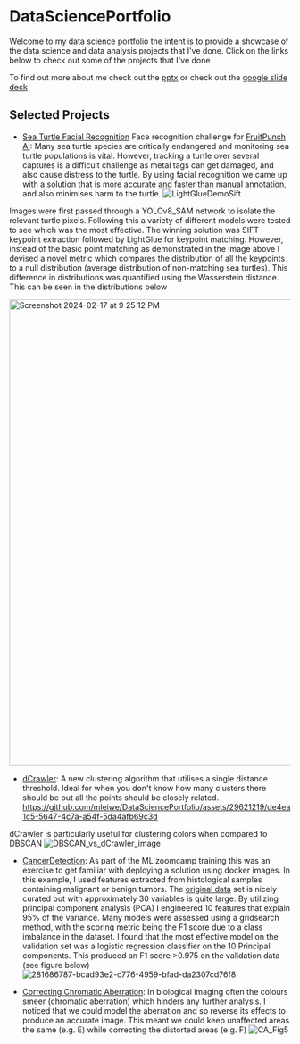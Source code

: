 # DataSciencePortfolio
Welcome to my data science portfolio the intent is to provide a showcase of the data science and data analysis projects that I've done.
Click on the links below to check out some of the projects that I've done

To find out more about me check out the [pptx](https://github.com/mleiwe/DataSciencePortfolio/blob/Introduction/WhoAmI_PlusOneCaseStudy.pptx) or check out the [google slide deck](https://docs.google.com/presentation/d/1Z9ctxT7zOCgElMMbZL1SyI6LiEEJxAnz_YTPMoUKxII/edit?usp=sharing)

## Selected Projects
- [Sea Turtle Facial Recognition](https://github.com/mleiwe/DataSciencePortfolio/tree/main/SeaTurtles) Face recognition challenge for [FruitPunch AI](www.fruitpunch.ai/): Many sea turtle species are critically endangered and monitoring sea turtle populations is vital. However, tracking a turtle over several captures is a difficult challenge as metal tags can get damaged, and also cause distress to the turtle. By using facial recognition we came up with a solution that is more accurate and faster than manual annotation, and also minimises harm to the turtle. 
![LightGlueDemoSift](https://github.com/mleiwe/DataSciencePortfolio/assets/29621219/39106829-db2d-4239-b685-0f0b9032c0f4)

Images were first passed through a YOLOv8_SAM network to isolate the relevant turtle pixels. Following this a variety of different models were tested to see which was the most effective. The winning solution was SIFT keypoint extraction followed by LightGlue for keypoint matching. However, instead of the basic point matching as demonstrated in the image above I devised a novel metric which compares the distribution of all the keypoints to a null distribution (average distribution of non-matching sea turtles). This difference in distributions was quantified using the Wasserstein distance. This can be seen in the distributions below

<img width="836" alt="Screenshot 2024-02-17 at 9 25 12 PM" src="https://github.com/mleiwe/DataSciencePortfolio/assets/29621219/1196d834-2e31-45d8-bbd6-b8a99b040721">

- [dCrawler](https://github.com/mleiwe/DataSciencePortfolio/tree/main/dCrawler): A new clustering algorithm that utilises a single distance threshold. Ideal for when you don't know how many clusters there should be but all the points should be closely related.
https://github.com/mleiwe/DataSciencePortfolio/assets/29621219/de4ea1c5-5647-4c7a-a54f-5da4afb69c3d

dCrawler is particularly useful for clustering colors when compared to DBSCAN
![DBSCAN_vs_dCrawler_image](https://github.com/mleiwe/DataSciencePortfolio/assets/29621219/cddbb868-f297-4a94-af2d-465f3af6455d)

- [CancerDetection](https://github.com/mleiwe/DataSciencePortfolio/tree/main/CancerDetection): As part of the ML zoomcamp training this was an exercise to get familiar with deploying a solution using docker images. In this example, I used features extracted from histological samples containing malignant or benign tumors. The [original data](https://archive.ics.uci.edu/dataset/17/breast+cancer+wisconsin+diagnostic) set is nicely curated but with approximately 30 variables is quite large. By utilizing principal component analysis (PCA) I engineered 10 features that explain 95% of the variance. Many models were assessed using a gridsearch method, with the scoring metric being the F1 score due to a class imbalance in the dataset. I found that the most effective model on the validation set was a logistic regression classifier on the 10 Principal components. This produced an F1 score >0.975 on the validation data (see figure below)
   ![281686787-bcad93e2-c776-4959-bfad-da2307cd76f8](https://github.com/mleiwe/DataSciencePortfolio/assets/29621219/30f35410-ee99-4fd5-8104-4b75d8aad2c6)

- [Correcting Chromatic Aberration](https://github.com/mleiwe/DataSciencePortfolio/tree/main/ChromaticAberration): In biological imaging often the colours smeer (chromatic aberration) which hinders any further analysis. I noticed that we could model the aberration and so reverse its effects to produce an accurate image. This meant we could keep unaffected areas the same (e.g. E) while correcting the distorted areas (e.g. F)
![CA_Fig5](https://github.com/mleiwe/DataSciencePortfolio/assets/29621219/c22f85cd-5c6b-489d-858c-e4ddcac89b55)
